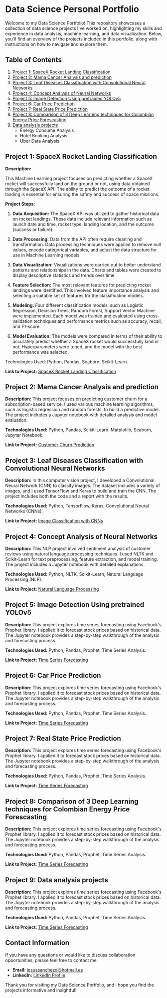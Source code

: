 # Data Science Personal Portfolio

Welcome to my Data Science Portfolio! This repository showcases a collection of data science projects I've worked on, highlighting my skills and experience in data analysis, machine learning, and data visualization. Below, you'll find an overview of the projects included in this portfolio, along with instructions on how to navigate and explore them.

## Table of Contents

1. [Project 1: SpaceX Rocket Landing Classification](#project-1-SpaceX-Rocket-Landing-Classification)
2. [Project 2: Mama Cancer Analysis and prediction](#project-2-Mama-Cancer-Analysis-and-prediction)
3. [Project 3: Leaf Diseases Classification with Convolutional Neural Networks](#project-3-Leaf-Diseases-Classification-with-Convolutional-Neural-Networks)
4. [Project 4: Concept Analysis of Neural Networks](#project-4-Concept-Analysis-of-Neural-Networks)
5. [Project 5: Image Detection Using pretrained YOLOv5](#project-5-Image-Detection-Using-pretrained-YOLOv5)
6. [Project 6: Car Price Prediction](#project-6-Car-Price-Prediction)
7. [Project 7: Real State Price Prediction](#project-7-Real-State-Price-Prediction)
8. [Project 8: Comparison of 3 Deep Learning techniques for Colombian Energy Price Forescasting](#project-8-Comparison-of-3-Deep-Learning-techniques-for-Colombian-Energy-Price-Forescasting)
9. [Data analysis projects](#project-9-Data-analysis-projects)
    - Energy Consume Analysis
    - Hotel Booking Analysis
    - Uber Data Analysis


## Project 1: SpaceX Rocket Landing Classification

**Description:**

This Machine Learning project focuses on predicting whether a SpaceX rocket will successfully land on the ground or not, using data obtained through the SpaceX API. The ability to predict the outcome of a rocket landing is essential for ensuring the safety and success of space missions.

**Project Steps:**

1. **Data Acquisition:** The SpaceX API was utilized to gather historical data on rocket landings. These data include relevant information such as launch date and time, rocket type, landing location, and the outcome (success or failure).

2. **Data Processing:** Data from the API often require cleaning and transformation. Data processing techniques were applied to remove null values, encode categorical variables, and adjust the data structure for use in Machine Learning models.

3. **Data Visualization:** Visualizations were carried out to better understand patterns and relationships in the data. Charts and tables were created to display descriptive statistics and trends over time.

4. **Feature Selection:** The most relevant features for predicting rocket landings were identified. This involved feature importance analysis and selecting a suitable set of features for the classification models.

5. **Modeling:** Four different classification models, such as Logistic Regression, Decision Trees, Random Forest, Support Vector Machine were implemented. Each model was trained and evaluated using cross-validation techniques and performance metrics such as accuracy, recall, and F1-score.

6. **Model Evaluation:** The models were compared in terms of their ability to accurately predict whether a SpaceX rocket would successfully land or not. Hyperparameters were tuned, and the model with the best performance was selected.

Technologies Used: Python, Pandas, Seaborn, Scikit-Learn.

**Link to Project:** [SpaceX Rocket Landing Classification](https://github.com/Jsanchez759/Data-Related-Projects/blob/main/Machine_Learning/Classification/SpaceX_classification_prediction.ipynb)

## Project 2: Mama Cancer Analysis and prediction

**Description:** This project focuses on predicting customer churn for a subscription-based service. I used various machine learning algorithms, such as logistic regression and random forests, to build a predictive model. The project includes a Jupyter notebook with detailed analysis and model evaluation.

**Technologies Used:** Python, Pandas, Scikit-Learn, Matplotlib, Seaborn, Jupyter Notebook.

**Link to Project:** [Customer Churn Prediction](/project-2-customer-churn-prediction)

## Project 3: Leaf Diseases Classification with Convolutional Neural Networks

**Description:** In this computer vision project, I developed a Convolutional Neural Network (CNN) to classify images. The dataset includes a variety of images, and I used TensorFlow and Keras to build and train the CNN. The project includes both the code and a report with the results.

**Technologies Used:** Python, TensorFlow, Keras, Convolutional Neural Networks (CNNs).

**Link to Project:** [Image Classification with CNNs](/project-3-image-classification)

## Project 4: Concept Analysis of Neural Networks

**Description:** This NLP project involved sentiment analysis of customer reviews using natural language processing techniques. I used NLTK and Scikit-Learn for text preprocessing, feature extraction, and model training. The project includes a Jupyter notebook with detailed explanations.

**Technologies Used:** Python, NLTK, Scikit-Learn, Natural Language Processing (NLP).

**Link to Project:** [Natural Language Processing](/project-4-nlp)

## Project 5: Image Detection Using pretrained YOLOv5

**Description:** This project explores time series forecasting using Facebook's Prophet library. I applied it to forecast stock prices based on historical data. The Jupyter notebook provides a step-by-step walkthrough of the analysis and forecasting process.

**Technologies Used:** Python, Pandas, Prophet, Time Series Analysis.

**Link to Project:** [Time Series Forecasting](/project-5-time-series-forecasting)

## Project 6: Car Price Prediction

**Description:** This project explores time series forecasting using Facebook's Prophet library. I applied it to forecast stock prices based on historical data. The Jupyter notebook provides a step-by-step walkthrough of the analysis and forecasting process.

**Technologies Used:** Python, Pandas, Prophet, Time Series Analysis.

**Link to Project:** [Time Series Forecasting](/project-5-time-series-forecasting)

## Project 7: Real State Price Prediction

**Description:** This project explores time series forecasting using Facebook's Prophet library. I applied it to forecast stock prices based on historical data. The Jupyter notebook provides a step-by-step walkthrough of the analysis and forecasting process.

**Technologies Used:** Python, Pandas, Prophet, Time Series Analysis.

**Link to Project:** [Time Series Forecasting](/project-5-time-series-forecasting)

## Project 8: Comparison of 3 Deep Learning techniques for Colombian Energy Price Forescasting

**Description:** This project explores time series forecasting using Facebook's Prophet library. I applied it to forecast stock prices based on historical data. The Jupyter notebook provides a step-by-step walkthrough of the analysis and forecasting process.

**Technologies Used:** Python, Pandas, Prophet, Time Series Analysis.

**Link to Project:** [Time Series Forecasting](/project-5-time-series-forecasting)

## Project 9: Data analysis projects

**Description:** This project explores time series forecasting using Facebook's Prophet library. I applied it to forecast stock prices based on historical data. The Jupyter notebook provides a step-by-step walkthrough of the analysis and forecasting process.

**Technologies Used:** Python, Pandas, Prophet, Time Series Analysis.

**Link to Project:** [Time Series Forecasting](/project-5-time-series-forecasting)

## Contact Information

If you have any questions or would like to discuss collaboration opportunities, please feel free to contact me:

- **Email:** jesussanchezd@hotmail.es
- **LinkedIn:** [LinkedIn Profile](https://www.linkedin.com/in/jesus-sanchez-data-science/)

Thank you for visiting my Data Science Portfolio, and I hope you find the projects informative and insightful!
